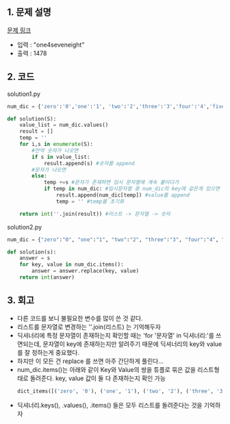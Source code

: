 ## 1. 문제 설명

[문제 링크](https://programmers.co.kr/learn/courses/30/lessons/81301)

- 입력 : "one4seveneight"
- 출력 : 1478

## 2. 코드

solution1.py

```python
num_dic = {'zero':'0','one':'1', 'two':'2','three':'3','four':'4','five':'5','six':'6','seven':'7','eight':'8','nine':'9'}

def solution(S):
    value_list = num_dic.values()
    result = []
    temp = ''
    for i,s in enumerate(S):
        #만약 숫자가 나오면
        if s in value_list:
            result.append(s) #숫자를 append
        #문자가 나오면
        else:
            temp +=s #문자가 존재하면 임시 문자열에 계속 붙이다가
            if temp in num_dic: #임시문자열 중 num_dic의 key에 같은게 있으면
                result.append(num_dic[temp]) #value를 append
                temp = '' #temp를 초기화

    return int(''.join(result)) #리스트 -> 문자열 -> 숫자

```

solution2.py

```python
num_dic = {"zero":"0", "one":"1", "two":"2", "three":"3", "four":"4", "five":"5", "six":"6", "seven":"7", "eight":"8", "nine":"9"}

def solution(s):
    answer = s
    for key, value in num_dic.items():
        answer = answer.replace(key, value)
    return int(answer)
```

## 3. 회고

- 다른 코드를 보니 불필요한 변수를 많이 쓴 것 같다.
- 리스트를 문자열로 변경하는 ''.join(리스트) 는 기억해두자
- 딕셔너리에 특정 문자열이 존재하는지 확인할 때는 'for '문자열' in 딕셔너리:'를 쓰면되는데, 문자열이 key에 존재하는지만 알려주기 때문에 딕셔너리의 key와 value를 잘 정하는게 중요했다.
- 하지만 이 모든 건 replace 를 쓰면 아주 간단하게 풀린다...
- num_dic.items()는 아래와 같이 Key와 Value의 쌍을 튜플로 묶은 값을 리스트형태로 돌려준다. key, value 값이 둘 다 존재하는지 확인 가능
  ```python
  dict_items([('zero', '0'), ('one', '1'), ('two', '2'), ('three', '3'), ('four', '4'), ('five', '5'), ('six', '6'), ('seven', '7'), ('eight', '8'), ('nine', '9')])
  ```
- 딕셔너리.keys(), .values(), .items() 들은 모두 리스트를 돌려준다는 것을 기억하자
